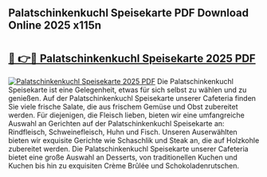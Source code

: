 ## Palatschinkenkuchl Speisekarte PDF Download Online 2025 x115n

# <h2><a href="http://gc8m6l.nevu.top/?p=Palatschinkenkuchl+Speisekarte">🔗 👉🔴 Palatschinkenkuchl Speisekarte 2025 PDF</a></h2>

[![Palatschinkenkuchl Speisekarte 2025 PDF](https://i.imgur.com/dBaPXMq.png)](http://gc8m6l.nevu.top/?p=Palatschinkenkuchl+Speisekarte)
Die Palatschinkenkuchl Speisekarte ist eine Gelegenheit, etwas für sich selbst zu wählen und zu genießen. Auf der Palatschinkenkuchl Speisekarte unserer Cafeteria finden Sie viele frische Salate, die aus frischem Gemüse und Obst zubereitet werden. Für diejenigen, die Fleisch lieben, bieten wir eine umfangreiche Auswahl an Gerichten auf der Palatschinkenkuchl Speisekarte an: Rindfleisch, Schweinefleisch, Huhn und Fisch. Unseren Auserwählten bieten wir exquisite Gerichte wie Schaschlik und Steak an, die auf Holzkohle zubereitet werden. Die Palatschinkenkuchl Speisekarte unserer Cafeteria bietet eine große Auswahl an Desserts, von traditionellen Kuchen und Kuchen bis hin zu exquisiten Crème Brûlée und Schokoladenrutschen.

